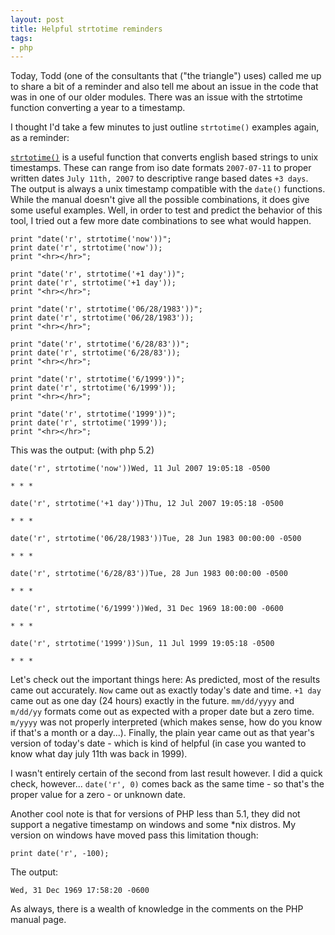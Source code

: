 ```yaml
---
layout: post
title: Helpful strtotime reminders
tags:
- php
---
```

Today, Todd (one of the consultants that ("the triangle") uses) called me up to share a bit of a reminder and also tell me about an issue in the code that was in one of our older modules.  There was an issue with the strtotime function converting a year to a timestamp.

I thought I'd take a few minutes to just outline `strtotime()` examples again, as a reminder:

[`strtotime()`](http://us.php.net/strtotime) is a useful function that converts english based strings to unix timestamps.  These can range from iso date formats `2007-07-11` to proper written dates `July 11th, 2007` to descriptive range based dates `+3 days`. The output is always a unix timestamp compatible with the `date()` functions.  While the manual doesn't give all the possible combinations, it does give some useful examples.  Well, in order to test and predict the behavior of this tool, I tried out a few more date combinations to see what would happen.

```php?start_inline=1
print "date('r', strtotime('now'))";
print date('r', strtotime('now'));
print "<hr></hr>";

print "date('r', strtotime('+1 day'))";
print date('r', strtotime('+1 day'));
print "<hr></hr>";

print "date('r', strtotime('06/28/1983'))";
print date('r', strtotime('06/28/1983'));
print "<hr></hr>";

print "date('r', strtotime('6/28/83'))";
print date('r', strtotime('6/28/83'));
print "<hr></hr>";

print "date('r', strtotime('6/1999'))";
print date('r', strtotime('6/1999'));
print "<hr></hr>";

print "date('r', strtotime('1999'))";
print date('r', strtotime('1999'));
print "<hr></hr>";
```

This was the output: (with php 5.2)

    date('r', strtotime('now'))Wed, 11 Jul 2007 19:05:18 -0500
    
    * * *
    
    date('r', strtotime('+1 day'))Thu, 12 Jul 2007 19:05:18 -0500
    
    * * *
    
    date('r', strtotime('06/28/1983'))Tue, 28 Jun 1983 00:00:00 -0500
    
    * * *
    
    date('r', strtotime('6/28/83'))Tue, 28 Jun 1983 00:00:00 -0500
    
    * * *
    
    date('r', strtotime('6/1999'))Wed, 31 Dec 1969 18:00:00 -0600
    
    * * *
    
    date('r', strtotime('1999'))Sun, 11 Jul 1999 19:05:18 -0500
    
    * * *

Let's check out the important things here: As predicted, most of the results came out accurately.  `Now` came out as exactly today's date and time.  `+1 day` came out as one day (24 hours) exactly in the future.  `mm/dd/yyyy` and `m/dd/yy` formats come out as expected with a proper date but a zero time.  `m/yyyy` was not properly interpreted (which makes sense, how do you know if that's a month or a day...).  Finally, the plain year came out as that year's version of today's date - which is kind of helpful (in case you wanted to know what day july 11th was back in 1999).

I wasn't entirely certain of the second from last result however.  I did a quick check, however... `date('r', 0)` comes back as the same time - so that's the proper value for a zero - or unknown date.

Another cool note is that for versions of PHP less than 5.1, they did not support a negative timestamp on windows and some *nix distros.  My version on windows have moved pass this limitation though:

```php?start_inline=1
print date('r', -100);
```

The output:

    Wed, 31 Dec 1969 17:58:20 -0600

As always, there is a wealth of knowledge in the comments on the PHP manual page.
